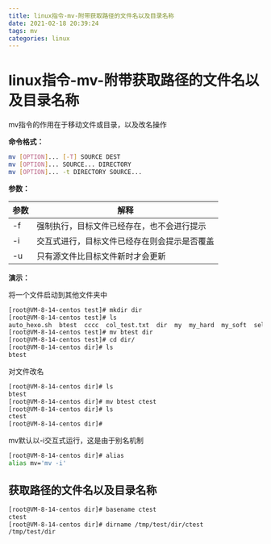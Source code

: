 ```yaml
---
title: linux指令-mv-附带获取路径的文件名以及目录名称
date: 2021-02-18 20:39:24
tags: mv
categories: linux
---
```

# linux指令-mv-附带获取路径的文件名以及目录名称

mv指令的作用在于移动文件或目录，以及改名操作

**命令格式：**

```bash
mv [OPTION]... [-T] SOURCE DEST
mv [OPTION]... SOURCE... DIRECTORY
mv [OPTION]... -t DIRECTORY SOURCE...
```

**参数：**

| 参数 | 解释                                         |
| ---- | -------------------------------------------- |
| -f   | 强制执行，目标文件已经存在，也不会进行提示   |
| -i   | 交互式进行，目标文件已经存在则会提示是否覆盖 |
| -u   | 只有源文件比目标文件新时才会更新             |

**演示：**

将一个文件启动到其他文件夹中

```bash
[root@VM-8-14-centos test]# mkdir dir
[root@VM-8-14-centos test]# ls
auto_hexo.sh  btest  cccc  col_test.txt  dir  my  my_hard  my_soft  select_avai_null.sh  uniq_test
[root@VM-8-14-centos test]# mv btest dir
[root@VM-8-14-centos test]# cd dir/
[root@VM-8-14-centos dir]# ls
btest
```

对文件改名

```bash
[root@VM-8-14-centos dir]# ls
btest
[root@VM-8-14-centos dir]# mv btest ctest
[root@VM-8-14-centos dir]# ls
ctest
[root@VM-8-14-centos dir]#
```

mv默认以-i交互式运行，这是由于别名机制

```bash
[root@VM-8-14-centos dir]# alias
alias mv='mv -i'
```

## 获取路径的文件名以及目录名称

```bash
[root@VM-8-14-centos dir]# basename ctest
ctest
[root@VM-8-14-centos dir]# dirname /tmp/test/dir/ctest
/tmp/test/dir
```


